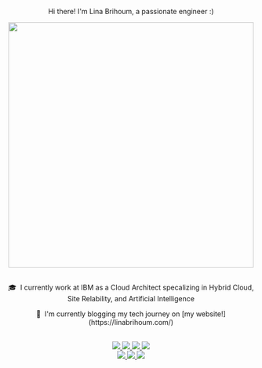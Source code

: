 <div id="header" align="center">
  <p> Hi there! I'm Lina Brihoum, a passionate engineer :) </p>
</div>


<div id="header" align="center">
  <img src="https://media.giphy.com/media/LMcB8XospGZO8UQq87/giphy.gif" width="500"/>
</div>

<br>
<div id="header" align="center">
  <p>  🎓 &nbsp;I currently work at IBM as a Cloud Architect specalizing in Hybrid Cloud, Site Relability, and Artificial Intelligence </p>

  <p>   🌱 &nbsp;I'm currently blogging my tech journey on [my website!](https://linabrihoum.com/) </p>



<br>

 
<a href="https://github.com/harish-sethuraman/readme-components">
 <img  src="https://img.shields.io/badge/Python-3776AB?style=for-the-badge&logo=python&logoColor=white">  
 </a>

  <a href="https://github.com/harish-sethuraman/readme-components">
  <img  src="https://img.shields.io/badge/Docker-2496ED?style=for-the-badge&logo=docker&logoColor=white">
    </a>
    
   <a href="https://github.com/harish-sethuraman/readme-components">
<img  src="https://img.shields.io/badge/Amazon_Web_Services-232F3E?style=for-the-badge&logo=amazon-aws&logoColor=white">
</a>

  <a href="https://github.com/harish-sethuraman/readme-components">
<img  src="https://img.shields.io/badge/Azure-0089D6?style=for-the-badge&logo=microsoft-azure&logoColor=white">
</a>

<br>
 <a href="https://github.com/harish-sethuraman/readme-components">
 <img  src="https://img.shields.io/badge/Azure_DevOps-0078D7?style=for-the-badge&logo=azure-devops&logoColor=white">
</a>

<a href="https://github.com/harish-sethuraman/readme-components">
<img  src="https://img.shields.io/badge/Terraform-623CE4?style=for-the-badge&logo=terraform&logoColor=white">  
</a>

<a href="https://github.com/harish-sethuraman/readme-components">
<img  src="https://img.shields.io/badge/Ansible-000000?style=for-the-badge&logo=ansible&logoColor=white">
  </a>

</div>

<!--
**lbrihoum/lbrihoum** is a ✨ _special_ ✨ repository because its `README.md` (this file) appears on your GitHub profile.

Here are some ideas to get you started:

- 🔭 I’m currently working on ...
- 🌱 I’m currently learning ...
- 👯 I’m looking to collaborate on ...
- 🤔 I’m looking for help with ...
- 💬 Ask me about ...
- 📫 How to reach me: ...
- 😄 Pronouns: ...
- ⚡ Fun fact: ...
-->

